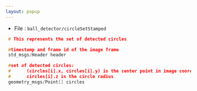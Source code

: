 ```yaml
---
layout: popup
---
```


- File : `ball_detector/circleSetStamped`

 ```c
  # This represents the set of detected circles

  #timestamp and frame id of the image frame
  std_msgs/Header header

  #set of detected circles:
  #      (circles[i].x, circles[i].y) is the center point in image coordinates
  #      circles[i].z is the circle radius
  geometry_msgs/Point[] circles

 ```
